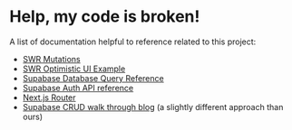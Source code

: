 # Help, my code is broken!

A list of documentation helpful to reference related to this project:

- [SWR Mutations](https://swr.vercel.app/docs/mutation)
- [SWR Optimistic UI Example](https://swr.vercel.app/examples/optimistic-ui)
- [Supabase Database Query Reference](https://supabase.com/docs/reference/javascript/select)
- [Supabase Auth API reference](https://supabase.com/docs/reference/javascript/auth-signup)
- [Next.js Router](https://nextjs.org/docs/api-reference/next/router)
- [Supabase CRUD walk through blog](https://github.com/Ngineer101/nextjs-supabase-crud) (a slightly different approach than ours)
